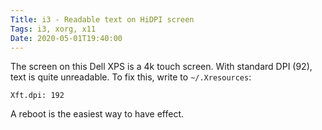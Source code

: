 ```yaml
---
Title: i3 - Readable text on HiDPI screen
Tags: i3, xorg, x11
Date: 2020-05-01T19:40:00
---
```


The screen on this Dell XPS is a 4k touch screen. With standard DPI (92), text is quite unreadable. To fix this, write to `~/.Xresources`:

```shell
Xft.dpi: 192
```

A reboot is the easiest way to have effect.
